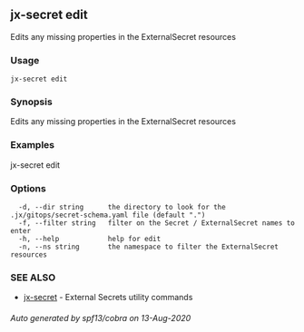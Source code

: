 ## jx-secret edit

Edits any missing properties in the ExternalSecret resources

### Usage

```
jx-secret edit
```

### Synopsis

Edits any missing properties in the ExternalSecret resources

### Examples

  jx-secret edit

### Options

```
  -d, --dir string      the directory to look for the .jx/gitops/secret-schema.yaml file (default ".")
  -f, --filter string   filter on the Secret / ExternalSecret names to enter
  -h, --help            help for edit
  -n, --ns string       the namespace to filter the ExternalSecret resources
```

### SEE ALSO

* [jx-secret](jx-secret.md)	 - External Secrets utility commands

###### Auto generated by spf13/cobra on 13-Aug-2020
